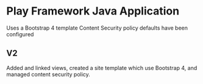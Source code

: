 # Play Framework Java Application

Uses a Bootstrap 4 template
Content Security policy defaults have been configured

## V2
Added and linked views, created a site template which use Bootstrap 4, and managed content security policy.

